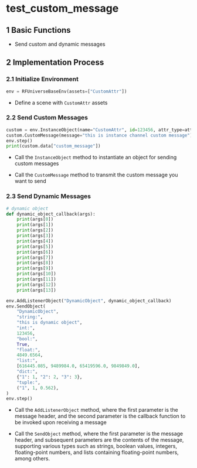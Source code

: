 # test_custom_message

## 1 Basic Functions

- Send custom and dynamic messages

## 2 Implementation Process

### 2.1 Initialize Environment

```python
env = RFUniverseBaseEnv(assets=["CustomAttr"])
```

- Define a scene with `CustomAttr` assets

### 2.2 Send Custom Messages

```python
custom = env.InstanceObject(name="CustomAttr", id=123456, attr_type=attr.CustomAttr)
custom.CustomMessage(message="this is instance channel custom message")
env.step()
print(custom.data["custom_message"])
```

- Call the `InstanceObject` method to instantiate an object for sending custom messages

- Call the `CustomMessage` method to transmit the custom message you want to send

### 2.3 Send Dynamic Messages

```python
# dynamic object
def dynamic_object_callback(args):
    print(args[0])
    print(args[1])
    print(args[2])
    print(args[3])
    print(args[4])
    print(args[5])
    print(args[6])
    print(args[7])
    print(args[8])
    print(args[9])
    print(args[10])
    print(args[11])
    print(args[12])
    print(args[13])

env.AddListenerObject("DynamicObject", dynamic_object_callback)
env.SendObject(
    "DynamicObject",
    "string:",
    "this is dynamic object",
    "int:",
    123456,
    "bool:",
    True,
    "float:",
    4849.6564,
    "list:",
    [616445.085, 9489984.0, 65419596.0, 9849849.0],
    "dict:",
    {"1": 1, "2": 2, "3": 3},
    "tuple:",
    ("1", 1, 0.562),
)
env.step()
```

- Call the `AddListenerObject` method, where the first parameter is the message header, and the second parameter is the callback function to be invoked upon receiving a message

- Call the `SendObject` method, where the first parameter is the message header, and subsequent parameters are the contents of the message, supporting various types such as strings, boolean values, integers, floating-point numbers, and lists containing floating-point numbers, among others.